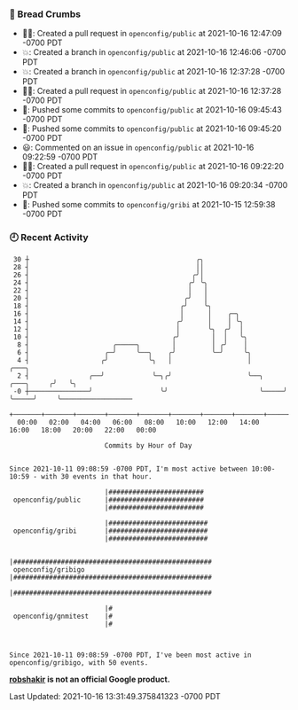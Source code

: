 ### 🍞 Bread Crumbs

 * ✍🏼: Created a pull request in `openconfig/public` at 2021-10-16 12:47:09 -0700 PDT
 * 💥: Created a branch in `openconfig/public` at 2021-10-16 12:46:06 -0700 PDT
 * 💥: Created a branch in `openconfig/public` at 2021-10-16 12:37:28 -0700 PDT
 * ✍🏼: Created a pull request in `openconfig/public` at 2021-10-16 12:37:28 -0700 PDT
 * 🚢: Pushed some commits to `openconfig/public` at 2021-10-16 09:45:43 -0700 PDT
 * 🚢: Pushed some commits to `openconfig/public` at 2021-10-16 09:45:20 -0700 PDT
 * 😃: Commented on an issue in `openconfig/public` at 2021-10-16 09:22:59 -0700 PDT
 * ✍🏼: Created a pull request in `openconfig/public` at 2021-10-16 09:22:20 -0700 PDT
 * 💥: Created a branch in `openconfig/public` at 2021-10-16 09:20:34 -0700 PDT
 * 🚢: Pushed some commits to `openconfig/gribi` at 2021-10-15 12:59:38 -0700 PDT

### 🕘 Recent Activity
```
 30 ┼                                          ╭╮
 28 ┤                                          ││
 26 ┤                                         ╭╯│
 24 ┤                                        ╭╯ ╰╮
 22 ┤                                        │   │
 20 ┤                                       ╭╯   │
 18 ┤                                      ╭╯    ╰╮
 16 ┤                                      │      │    ╭─╮
 14 ┤                                     ╭╯      │    │ ╰╮
 12 ┤                                     │       ╰╮  ╭╯  │
 10 ┤                                    ╭╯        │  │   ╰╮
  8 ┤                     ╭─────╮        │         │ ╭╯    │
  6 ┤                   ╭─╯     ╰──╮    ╭╯         ╰─╯     ╰╮
  4 ┤                  ╭╯          ╰╮   │                   │                   ╭───╮
  2 ┤               ╭──╯            ╰─╮╭╯                   ╰──╮     ╭───╮     ╭╯   ╰╮
 -0 ┼───────────────╯                 ╰╯                       ╰─────╯   ╰─────╯     ╰──────────────────
    +───────+───────+───────+───────+───────+───────+───────+───────+───────+───────+───────+───────+────
  00:00   02:00   04:00   06:00   08:00   10:00   12:00   14:00   16:00   18:00   20:00   22:00   00:00   

						Commits by Hour of Day


Since 2021-10-11 09:08:59 -0700 PDT, I'm most active between 10:00-10:59 - with 30 events in that hour.

```



```
                        |########################
 openconfig/public      |########################
                        |########################

                        |#########################
 openconfig/gribi       |#########################
                        |#########################

                        |##################################################
 openconfig/gribigo     |##################################################
                        |##################################################

                        |#
 openconfig/gnmitest    |#
                        |#



Since 2021-10-11 09:08:59 -0700 PDT, I've been most active in openconfig/gribigo, with 50 events.

```
**[robshakir](mailto:robjs@google.com) is not an official Google product.**  


Last Updated: 2021-10-16 13:31:49.375841323 -0700 PDT

